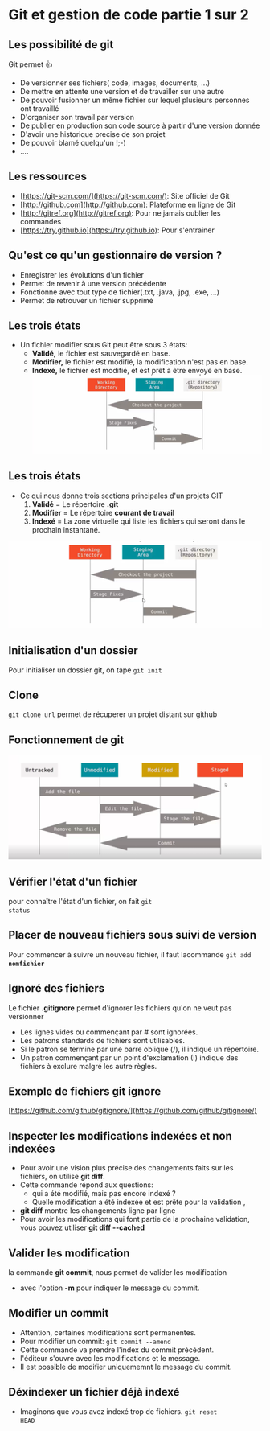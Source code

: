 # Git et gestion de code partie 1 sur 2
## Les possibilité de git
Git permet 👍
* De versionner ses fichiers( code, images, documents, ...)
* De mettre en attente une version et de travailler sur une autre
* De pouvoir fusionner un même fichier sur lequel plusieurs personnes ont travaillé
* D'organiser son travail par version
* De publier en production son code source à partir d'une version donnée
* D'avoir une historique precise de son projet
* De pouvoir blamé quelqu'un !;-)
* .... 
## Les ressources
* [https://git-scm.com/](https://git-scm.com/): Site officiel de Git
* [http://github.com](http://github.com): Plateforme en ligne de Git
* [http://gitref.org](http://gitref.org): Pour ne jamais oublier les commandes
* [https://try.github.io](https://try.github.io): Pour s'entrainer

## Qu'est ce qu'un gestionnaire de version ?
* Enregistrer les évolutions d'un fichier
* Permet de revenir à une version précédente
* Fonctionne avec tout type de fichier(.txt, .java, .jpg, .exe, ...)
* Permet de retrouver un fichier supprimé
## Les trois états
* Un fichier modifier sous Git peut être sous 3 états:
    * **Validé,** le fichier est sauvegardé en base.
    * **Modifier,** le fichier est modifié, la modification n'est pas en base.
    * **Indexé,** le fichier est modifié, et est prêt à être envoyé en base.
  ![etats](images/trois-etats.png)

## Les trois états
* Ce qui nous donne trois sections principales d'un projets GIT
    1. **Validé** = Le répertoire **.git**
    2. **Modifier** = Le répertoire **courant de travail**
    3. **Indexé** = La zone virtuelle qui liste les fichiers qui seront dans le prochain instantané.

![etats](images/trois-etats.png)

## Initialisation d'un dossier 
Pour initialiser un dossier git, on tape <code>git init</code>
## Clone 

<code>git clone url</code> permet de récuperer un projet distant sur github

## Fonctionnement de git
![fonctionnement](images/fonctionnement.png)
## Vérifier l'état d'un fichier
pour connaître l'état d'un fichier, on fait <code>git status</code>
## Placer de nouveau fichiers sous suivi de version
Pour commencer à suivre un nouveau fichier, il faut lacommande <code>git add **nomfichier**</code>
## Ignoré des fichiers
Le fichier **.gitignore** permet d'ignorer les fichiers qu'on ne veut pas versionner

* Les lignes vides ou commençant par # sont ignorées.
* Les patrons standards de fichiers sont utilisables.
* Si le patron se termine par une barre oblique (/), il indique un répertoire.
* Un patron commençant par un point d'exclamation (!) indique des fichiers à exclure malgré les autre règles.
  
## Exemple de fichiers git ignore
[https://github.com/github/gitignore/](https://github.com/github/gitignore/)

## Inspecter les modifications indexées et non indexées

* Pour avoir une vision plus précise des changements faits sur les fichiers, on utilise **git diff**.
* Cette commande répond aux questions:
  * qui a été modifié, mais pas encore indexé ?
  * Quelle modification a été indexée et est prête  pour la validation ,
* **git diff** montre les changements ligne par ligne
* Pour avoir les modifications qui font partie de la prochaine validation, vous pouvez utiliser **git diff --cached**

## Valider les modification
la commande **git commit**, nous permet de valider les modification
 * avec l'option **-m** pour indiquer le message du commit.
  
## Modifier un commit 
* Attention, certaines modifications sont permanentes.
* Pour modifier un commit:
   <code>git commit --amend</code>
* Cette commande va prendre l'index du commit précédent.
* l'éditeur s'ouvre avec les modifications et le message.
* Il est possible de modifier uniquememnt le message du commit.

## Déxindexer un fichier déjà indexé
* Imaginons que vous avez indexé trop de fichiers.
  <code>git reset HEAD <fichier></code>